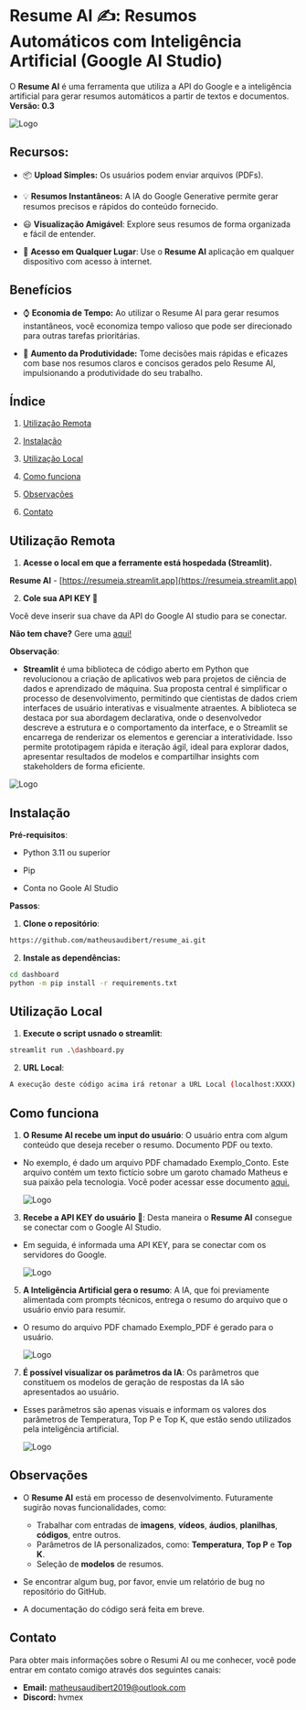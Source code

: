 # Resume AI ✍️: Resumos Automáticos com Inteligência Artificial (Google AI Studio)

O **Resume AI** é uma ferramenta que utiliza a API do Google e a inteligência artificial para gerar resumos automáticos a partir de textos e documentos. **Versão: 0.3**

![Logo](docs/app.png)

## Recursos:

-  📦 **Upload Simples:** Os usuários podem enviar arquivos (PDFs).
  
- 💡 **Resumos Instantâneos:** A IA do Google Generative permite gerar resumos precisos e rápidos do conteúdo fornecido.
  
- 😃 **Visualização Amigável**: Explore seus resumos de forma organizada e fácil de entender.
  
- 📲 **Acesso em Qualquer Lugar**: Use o **Resume AI** aplicação em qualquer dispositivo com acesso à internet.

## Benefícios

- ⌚️ **Economia de Tempo:** Ao utilizar o Resume AI para gerar resumos instantâneos, você economiza tempo valioso que pode ser direcionado para outras tarefas prioritárias.
  
- 🧱 **Aumento da Produtividade:** Tome decisões mais rápidas e eficazes com base nos resumos claros e concisos gerados pelo Resume AI, impulsionando a produtividade do seu trabalho.

## Índice

1. [Utilização Remota](#utilização-remota)   

2. [Instalação](#instalação)

3. [Utilização Local](#utilização-local)

4. [Como funciona](#como-funciona)

5. [Observações](#observaçõess)

6. [Contato](#contato)

## Utilização Remota

1. **Acesse o local em que a ferramente está hospedada (Streamlit).**

**Resume AI** - [https://resumeia.streamlit.app](https://resumeia.streamlit.app)

2. **Cole sua API KEY 🔑**

Você deve inserir sua chave da API do Google AI studio para se conectar.

**Não tem chave?** Gere uma [aqui!](https://aistudio.google.com/app/apikey)

 **Observação**:
 - **Streamlit** é uma biblioteca de código aberto em Python que revolucionou a criação de aplicativos web para projetos de ciência de dados e aprendizado de máquina. Sua proposta central é simplificar o processo de desenvolvimento, permitindo que cientistas de dados criem interfaces de usuário interativas e visualmente atraentes. A biblioteca se destaca por sua abordagem declarativa, onde o desenvolvedor descreve a estrutura e o comportamento da interface, e o Streamlit se encarrega de renderizar os elementos e gerenciar a interatividade. Isso permite prototipagem rápida e iteração ágil, ideal para explorar dados, apresentar resultados de modelos e compartilhar insights com stakeholders de forma eficiente.

![Logo](docs/streamlit.png)

## Instalação

**Pré-requisitos**:

- Python 3.11 ou superior

- Pip

- Conta no Goole AI Studio

**Passos**:

1. **Clone o repositório**:

```bash
https://github.com/matheusaudibert/resume_ai.git
```

2. **Instale as dependências:**

```bash
cd dashboard
python -m pip install -r requirements.txt
```

## Utilização Local

1. **Execute o script usnado o streamlit**:

```bash
streamlit run .\dashboard.py
```

2. **URL Local**:
```bash
A execução deste código acima irá retonar a URL Local (localhost:XXXX). Cole-a no em seu navegador.
```

## Como funciona

1. **O Resume AI recebe um input do usuário**: O usuário entra com algum conteúdo que deseja receber o resumo. Documento PDF ou texto.
- No exemplo, é dado um arquivo PDF chamadado Exemplo_Conto. Este arquivo contém um texto fictício sobre um garoto chamado Matheus e sua paixão pela tecnologia. Você poder acessar esse documento [aqui.](https://github.com/matheusaudibert/resume_ai/blob/main/docs/exemplo_conto.pdf)
   
   ![Logo](docs/input.png)

3. **Recebe a API KEY do usuário 🔑**: Desta maneira o **Resume AI** consegue se conectar com o Google AI Studio.
- Em seguida, é informada uma API KEY, para se conectar com os servidores do Google.
   
   ![Logo](docs/key.png)
   
5. **A Inteligência Artificial gera o resumo**: A IA, que foi previamente alimentada com prompts técnicos, entrega o resumo do arquivo que o usuário envio para resumir.
- O resumo do arquivo PDF chamado Exemplo_PDF é gerado para o usuário.
   
   ![Logo](docs/output.png)

7. **É possível visualizar os parâmetros da IA**: Os parâmetros que constituem os modelos de geração de respostas da IA são apresentados ao usuário.
- Esses parâmetros são apenas visuais e informam os valores dos parâmetros de Temperatura, Top P e Top K, que estão sendo utilizados pela inteligência artificial.

   ![Logo](docs/parameters.png)

## Observações

- O **Resume AI** está em processo de desenvolvimento. Futuramente sugirão novas funcionalidades, como: 
  - Trabalhar com entradas de **imagens**, **vídeos**, **áudios**, **planilhas**, **códigos**, entre outros.
  - Parâmetros de IA personalizados, como: **Temperatura**, **Top P** e **Top K**.
  - Seleção de **modelos** de resumos.
  
- Se encontrar algum bug, por favor, envie um relatório de bug no repositório do GitHub.
  
- A documentação do código será feita em breve.

## Contato

Para obter mais informações sobre o Resumi AI ou me conhecer, você pode entrar em contato comigo através dos seguintes canais:

- **Email:** matheusaudibert2019@outlook.com
- **Discord:** hvmex

